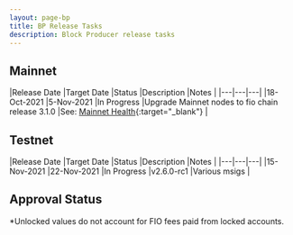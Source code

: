 ```yaml
---
layout: page-bp
title: BP Release Tasks
description: Block Producer release tasks
---
```

## Mainnet

|Release Date |Target Date |Status |Description |Notes |
|---|---|---|
|18-Oct-2021 |5-Nov-2021 |In Progress |Upgrade Mainnet nodes to fio chain release 3.1.0 |See: [Mainnet Health](https://health.fioprotocol.io){:target="_blank"}  |

## Testnet

|Release Date |Target Date |Status |Description |Notes |
|---|---|---|
|15-Nov-2021 |22-Nov-2021 |In Progress |v2.6.0-rc1 |Various msigs |

## Approval Status

<div id="voters_table"> 
</div>

*Unlocked values do not account for FIO fees paid from locked accounts.

<script>

  var bpList, votesTable, tableID;
  var bpApprovals = [];

  // Create the votes table:

  $.getJSON("bp-testnet.txt", function (data) {
    bpList = data;
  });

  const testnetUrl = "https://fiotestnet.blockpane.com/v1/chain/get_table_rows";
  const data = "{ \"json\": true, \"code\": \"eosio.msig\", \"scope\": \"5du5xkgkki5x\", \"table\": \"approvals2\", \"limit\": 100, \"lower_bound\": 0, \"reverse\": true, \"show_payer\": false }"

  $.post({
    url: testnetUrl, 
    data: data,
    contentType: 'application/json; charset=utf-8'
  }).done(function(data, status) {
    $.each(data.rows, function (key, entry) {
      //let div = document.createElement("div")
      //let p = document.createElement("p")
      //div.append("Some text", p)

      console.log("key: " + key + ", entry: " + entry.proposal_name);

      $('#voters_table').append('<br><h4>' + entry.proposal_name + '</h4>\n<br>');

      tableID = "table_" + key;
      tableRef = "#" + tableID;
      $('#voters_table').append('<table class="table" id="' + tableID + '"></table>');
      votesTable = $(tableRef);
      votesTable.append('<tr><th>Actor</th><th>Address</th><th>Status</th></tr>' );

      $.each(entry.provided_approvals, function (key, entry) {
        //console.log("key: " + key + ", entry: " + entry.level.actor);
        votesTable.append('<tr><td>' + entry.level.actor + '</td><td>' + bpList[entry.level.actor] + 'Address</td><td>Approved</td></tr>'); 
      });

      $.each(entry.requested_approvals, function (key, entry) {
        //console.log("key: " + key + ", entry: " + entry.level.actor);
        votesTable.append('<tr><td>' + entry.level.actor + '</td><td>' + bpList[entry.level.actor] + '</td><td>Pending</td></tr>'); 
      });
    });


  });

</script>